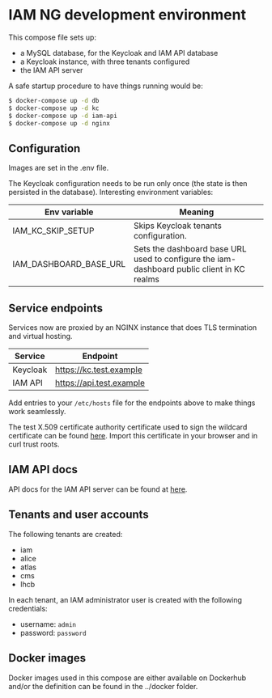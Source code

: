 # IAM NG development environment

This compose file sets up:

- a MySQL database, for the Keycloak and IAM API database
- a Keycloak instance, with three tenants configured
- the IAM API server

A safe startup procedure to have things running would be:

```bash
$ docker-compose up -d db 
$ docker-compose up -d kc
$ docker-compose up -d iam-api
$ docker-compose up -d nginx
```

## Configuration

Images are set in the .env file.

The Keycloak configuration needs to be run only once (the state is then
persisted in the database). Interesting environment variables:

| Env variable           | Meaning                                                                                    |
| ---------------------- | ------------------------------------------------------------------------------------------ |
| IAM_KC_SKIP_SETUP      | Skips Keycloak tenants configuration.                                                      |
| IAM_DASHBOARD_BASE_URL | Sets the dashboard base URL used to configure the iam-dashboard public client in KC realms |

## Service endpoints

Services now are proxied by an NGINX instance that does TLS termination and
virtual hosting.

| Service  | Endpoint                 |
| -------- | ------------------------ |
| Keycloak | https://kc.test.example  |
| IAM API  | https://api.test.example |

Add entries to your `/etc/hosts` file for the endpoints above to make
things work seamlessly.

The test X.509 certificate authority certificate used to sign the
wildcard certificate can be found
[here](./assets/trust/igi-test-ca.pem). Import this certificate in your browser and in curl trust roots.

## IAM API docs

API docs for the IAM API server can be found at
[here](https://api.test.example/swagger-ui/api-docs.html).

## Tenants and user accounts

The following tenants are created:

- iam
- alice
- atlas
- cms
- lhcb

In each tenant, an IAM administrator user is created with the following credentials:

- username: `admin`
- password: `password`

## Docker images

Docker images used in this compose are either available on Dockerhub and/or the
definition can be found in the ../docker folder.
